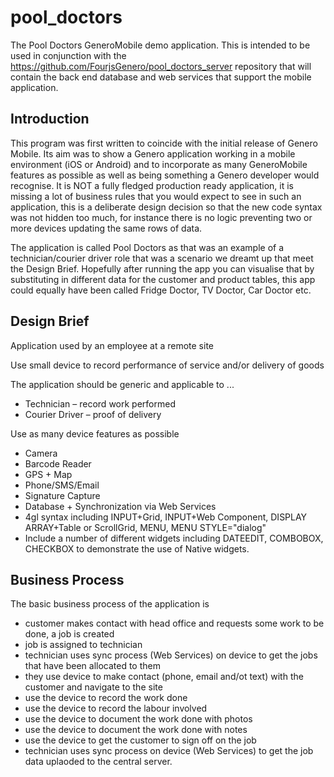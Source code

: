 # pool_doctors

The Pool Doctors GeneroMobile demo application.  This is intended to be used in conjunction with the https://github.com/FourjsGenero/pool_doctors_server repository that will contain the back end database and web services that support the mobile application.

## Introduction

This program was first written to coincide with the initial release of Genero Mobile.  Its aim was to show a Genero application working in a mobile environment (iOS or Android) and to incorporate as many GeneroMobile features as possible as well as being something a Genero developer would recognise.  It is NOT a fully fledged production ready application, it is missing a lot of business rules that you would expect to see in such an application, this is a deliberate design decision so that the new code syntax was not hidden too much,  for instance there is no logic preventing two or more devices updating the same rows of data.

The application is called Pool Doctors as that was an example of a technician/courier driver role that was a scenario we dreamt up that meet the Design Brief.  Hopefully after running the app you can visualise that by substituting in different data for the customer and product tables, this app could equally have been called Fridge Doctor, TV Doctor, Car Doctor etc.

## Design Brief

Application used by an employee at a remote site

Use small device to record performance of service and/or delivery of goods

The application should be generic and applicable to ...
* Technician – record work performed
* Courier Driver – proof of delivery

Use as many device features as possible
* Camera
* Barcode Reader
* GPS + Map
* Phone/SMS/Email
* Signature Capture
* Database + Synchronization via Web Services
* 4gl syntax including INPUT+Grid, INPUT+Web Component, DISPLAY ARRAY+Table or ScrollGrid, MENU, MENU STYLE="dialog"
* Include a number of different widgets including DATEEDIT, COMBOBOX, CHECKBOX to demonstrate the use of Native widgets.

## Business Process

The basic business process of the application is
* customer makes contact with head office and requests some work to be done, a job is created
* job is assigned to technician
* technician uses sync process (Web Services) on device to get the jobs that have been allocated to them
* they use device to make contact (phone, email and/ot text) with the customer and navigate to the site
* use the device to record the work done
* use the device to record the labour involved
* use the device to document the work done with photos
* use the device to document the work done with notes
* use the device to get the customer to sign off on the job
* technician uses sync process on device (Web Services) to get the job data uplaoded to the central server. 




